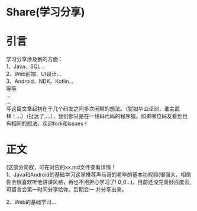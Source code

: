 # Share(学习分享)  
# 引言
学习分享涉及到的方面：  
1、Java、SQL...  
2、Web前端、UI设计...  
3、Android、NDK、Kotlin...  
等等  
...  
...  
写这篇文章起初在于几个码友之间多次闲聊的想法。（犹如华山论剑，谁主武林！...）（扯远了....），我们都只是在一线码代码的程序猿。如果哪位码友看到也有相同的想法，欢迎fork和issues！  
# 正文  
(这部分简叙，可在对应的xx.md文件查看详情！  
1、Java和Android的基础学习这里推荐黑马哥的老毕的基本功视频(很强大，相信你会很喜欢听他讲课风格，再也不用担心学习了! 0_0...)。目前还没完善好百度云,可留言会第一时间分享给你。后期会一
并分享出来。  

2、Web的基础学习...